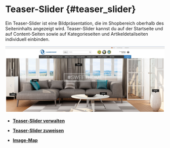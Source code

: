 # Teaser-Slider {#teaser_slider}

Ein Teaser-Slider ist eine Bildpräsentation, die im Shopbereich oberhalb des Seiteninhalts angezeigt wird. Teaser-Slider kannst du auf der Startseite und auf Content-Seiten sowie auf Kategorieseiten und Artikeldetailseiten individuell einbinden.

![](Bilder/Abb143_Teaser_SliderInDerShopansicht.png "Teaser-Slider in der Shopansicht")

-   **[Teaser-Slider verwalten](10_4_1_Teaser_Slider_verwalten.md)**  

-   **[Teaser-Slider zuweisen](10_4_2_Teaser_Slider_zuweisen.md)**  

-   **[Image-Map](10_4_3_Image_Map.md)**  




